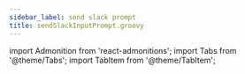 ```yaml
---
sidebar_label: send slack prompt
title: sendSlackInputPrompt.groovy
---
```

import Admonition from 'react-admonitions';
import Tabs from '@theme/Tabs';
import TabItem from '@theme/TabItem';